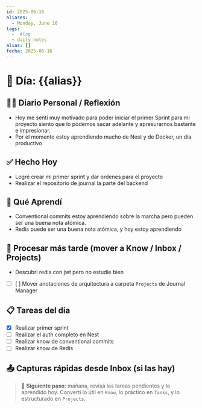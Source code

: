 ```yaml
---
id: 2025-06-16
aliases:
  - Monday, June 16
tags:
  -  #log
  - daily-notes
alias: []
fecha: 2025-06-16
---
```


# 📆 Día: {{alias}}

## ✍🏼 Diario Personal / Reflexión

<!-- Escribí tus pensamientos, estados de ánimo, reflexiones o situaciones vividas -->

- Hoy me sentí muy motivado para poder iniciar el primer Sprint para mi proyecto
  siento que lo podemos sacar adelante y apresurarnos bastante e impresionar.
- Por el momento estoy aprendiendo mucho de Nest y de Docker, un día productivo

## ✅ Hecho Hoy

<!-- Un resumen de cosas que lograste hoy, aunque sean pequeñas -->

- Logré crear mi primer sprint y dar ordenes para el proyecto
- Realizar el repositorio de journal la parte del backend

## 🧠 Qué Aprendí

<!-- Conocimientos nuevos que podrían convertirse en notas atómicas (Know) -->

- Conventional commits estoy aprendiendo sobre la marcha pero
  pueden ser una buena nota atómica.
- Redis puede ser una buena nota atómica, y hoy estoy aprendiendo

## 🔁 Procesar más tarde (mover a Know / Inbox / Projects)

<!-- Cosas que descubriste pero que aún no procesaste completamente -->

- Descubri redis con jwt pero no estudie bien
- [ ] [ ] Mover anotaciones de arquitectura a carpeta `Projects` de
      Journal Manager

## 📋 Tareas del día

<!-- Las tareas que realizaste o que nacieron hoy -->

- [x] Realizar primer sprint
- [ ] Realizar el auth completo en Nest
- [ ] Realizar know de conventional commits
- [ ] Realizar know de Redis

## 📤 Capturas rápidas desde Inbox (si las hay)

<!-- Aquí podés mover ideas que tomaste en el inbox para darles contexto -->

> 🔄 **Siguiente paso**: mañana, revisá las tareas pendientes y lo aprendido hoy. Convertí lo útil en `Know`, lo práctico en `Tasks`, y lo estructurado en `Projects`.
